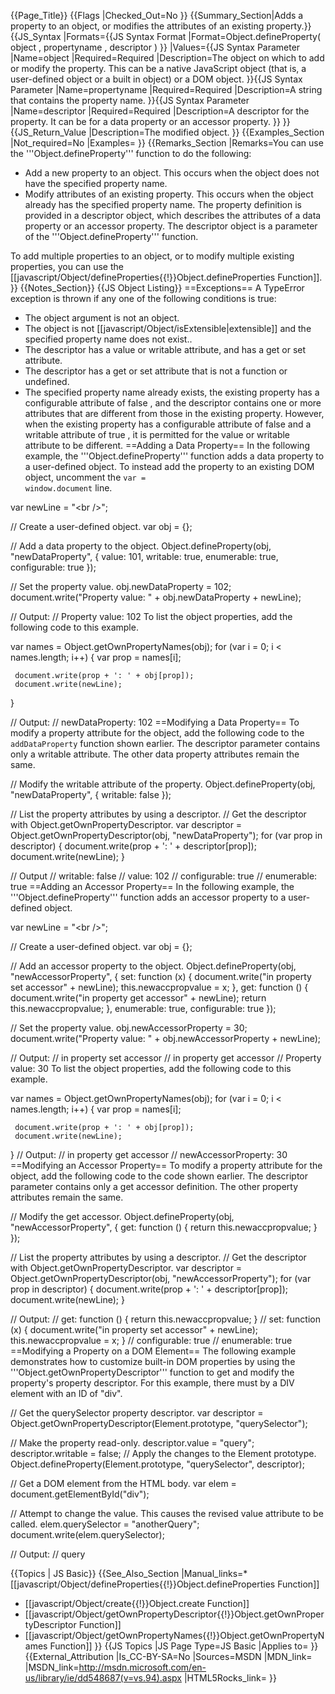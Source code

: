 {{Page_Title}}
{{Flags
|Checked_Out=No
}}
{{Summary_Section|Adds a property to an object, or modifies the attributes of an existing property.}}
{{JS_Syntax
|Formats={{JS Syntax Format
|Format=Object.defineProperty( object , propertyname , descriptor )
}}
|Values={{JS Syntax Parameter
|Name=object
|Required=Required
|Description=The object on which to add or modify the property. This can be a native JavaScript object (that is, a user-defined object or a built in object) or a DOM object.
}}{{JS Syntax Parameter
|Name=propertyname
|Required=Required
|Description=A string that contains the property name.
}}{{JS Syntax Parameter
|Name=descriptor
|Required=Required
|Description=A descriptor for the property. It can be for a data property or an accessor property.
}}
}}
{{JS_Return_Value
|Description=The modified object.
}}
{{Examples_Section
|Not_required=No
|Examples=
}}
{{Remarks_Section
|Remarks=You can use the '''Object.defineProperty''' function to do the following:

* Add a new property to an object. This occurs when the object does not have the specified property name.
* Modify attributes of an existing property. This occurs when the object already has the specified property name.
The property definition is provided in a descriptor object, which describes the attributes of a data property or an accessor property. The descriptor object is a parameter of the '''Object.defineProperty''' function.

To add multiple properties to an object, or to modify multiple existing properties, you can use the [[javascript/Object/defineProperties{{!}}Object.defineProperties Function]].
}}
{{Notes_Section}}
{{JS Object Listing}}
==Exceptions==
A TypeError exception is thrown if any one of the following conditions is true:

* The object argument is not an object.
* The object is not [[javascript/Object/isExtensible|extensible]] and the specified property name does not exist..
* The descriptor has a value or writable attribute, and has a get or set attribute.
* The descriptor has a get or set attribute that is not a function or undefined.
* The specified property name already exists, the existing property has a configurable attribute of false , and the descriptor contains one or more attributes that are different from those in the existing property. However, when the existing property has a configurable attribute of false and a writable attribute of true , it is permitted for the value or writable attribute to be different.
==Adding a Data Property==
In the following example, the '''Object.defineProperty''' function adds a data property to a user-defined object. To instead add the property to an existing DOM object, uncomment the <code>var = window.document</code> line.

 var newLine = "&lt;br /&gt;";
 
 // Create a user-defined object.
 var obj = {};
 
 // Add a data property to the object.
 Object.defineProperty(obj, "newDataProperty", {
     value: 101,
     writable: true,
     enumerable: true,
     configurable: true
 });
 
 // Set the property value.
 obj.newDataProperty = 102;
 document.write("Property value: " + obj.newDataProperty + newLine);
 
 // Output:
 // Property value: 102
To list the object properties, add the following code to this example.

 var names = Object.getOwnPropertyNames(obj);
 for (var i = 0; i &lt; names.length; i++) {
     var prop = names[i];
 
     document.write(prop + ': ' + obj[prop]);
     document.write(newLine);
 }
 
 // Output:
 //  newDataProperty: 102
==Modifying a Data Property==
To modify a property attribute for the object, add the following code to the <code>addDataProperty</code> function shown earlier. The descriptor parameter contains only a writable attribute. The other data property attributes remain the same.

 // Modify the writable attribute of the property.
 Object.defineProperty(obj, "newDataProperty", { writable: false });
 
 // List the property attributes by using a descriptor.
 // Get the descriptor with Object.getOwnPropertyDescriptor.
 var descriptor = Object.getOwnPropertyDescriptor(obj, "newDataProperty");
 for (var prop in descriptor) {
     document.write(prop + ': ' + descriptor[prop]);
     document.write(newLine);
 }
 
 // Output
 // writable: false
 // value: 102
 // configurable: true
 // enumerable: true
==Adding an Accessor Property==
In the following example, the '''Object.defineProperty''' function adds an accessor property to a user-defined object.

 var newLine = "&lt;br /&gt;";
 
 // Create a user-defined object.
 var obj = {};
 
 // Add an accessor property to the object.
 Object.defineProperty(obj, "newAccessorProperty", {
     set: function (x) {
         document.write("in property set accessor" + newLine);
         this.newaccpropvalue = x;
     },
     get: function () {
         document.write("in property get accessor" + newLine);
         return this.newaccpropvalue;
     },
     enumerable: true,
     configurable: true
 });
 
 // Set the property value.
 obj.newAccessorProperty = 30;
 document.write("Property value: " + obj.newAccessorProperty + newLine);
 
 // Output:
 // in property set accessor
 // in property get accessor
 // Property value: 30
To list the object properties, add the following code to this example.

 var names = Object.getOwnPropertyNames(obj);
 for (var i = 0; i &lt; names.length; i++) {
     var prop = names[i];
 
     document.write(prop + ': ' + obj[prop]);
     document.write(newLine);
 }
 // Output:
 // in property get accessor
 // newAccessorProperty: 30
==Modifying an Accessor Property==
To modify a property attribute for the object, add the following code to the code shown earlier. The descriptor parameter contains only a get accessor definition. The other property attributes remain the same.

 // Modify the get accessor.
 Object.defineProperty(obj, "newAccessorProperty", {
     get: function () { return this.newaccpropvalue; }
 });
 
 // List the property attributes by using a descriptor.
 // Get the descriptor with Object.getOwnPropertyDescriptor.
 var descriptor = Object.getOwnPropertyDescriptor(obj, "newAccessorProperty");
 for (var prop in descriptor) {
     document.write(prop + ': ' + descriptor[prop]);
     document.write(newLine);
 }
 
 // Output:
 // get: function () { return this.newaccpropvalue; }
 // set: function (x) { document.write("in property set accessor" + newLine); this.newaccpropvalue = x; }
 // configurable: true
 // enumerable: true
==Modifying a Property on a DOM Element==
The following example demonstrates how to customize built-in DOM properties by using the '''Object.getOwnPropertyDescriptor''' function to get and modify the property's property descriptor. For this example, there must by a DIV element with an ID of "div".

 // Get the querySelector property descriptor.
 var descriptor = Object.getOwnPropertyDescriptor(Element.prototype, "querySelector");
 
 // Make the property read-only.
 descriptor.value = "query";
 descriptor.writable = false;
 // Apply the changes to the Element prototype.
 Object.defineProperty(Element.prototype, "querySelector", descriptor);
 
 // Get a DOM element from the HTML body.
 var elem = document.getElementById("div");
 
 // Attempt to change the value. This causes the revised value attribute to be called.
 elem.querySelector = "anotherQuery";
 document.write(elem.querySelector);
 
 // Output:
 // query

{{Topics | JS Basic}}
{{See_Also_Section
|Manual_links=* [[javascript/Object/defineProperties{{!}}Object.defineProperties Function]]
* [[javascript/Object/create{{!}}Object.create Function]]
* [[javascript/Object/getOwnPropertyDescriptor{{!}}Object.getOwnPropertyDescriptor Function]]
* [[javascript/Object/getOwnPropertyNames{{!}}Object.getOwnPropertyNames Function]]
}}
{{JS Topics
|JS Page Type=JS Basic
|Applies to=
}}
{{External_Attribution
|Is_CC-BY-SA=No
|Sources=MSDN
|MDN_link=
|MSDN_link=http://msdn.microsoft.com/en-us/library/ie/dd548687(v=vs.94).aspx
|HTML5Rocks_link=
}}